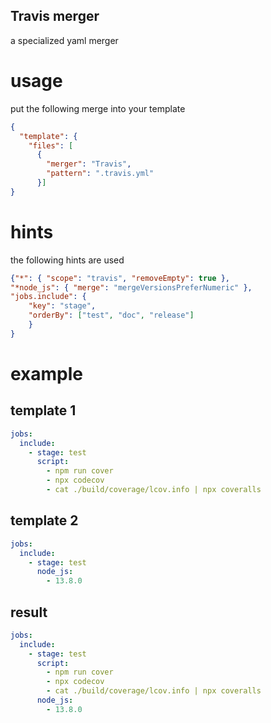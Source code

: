 ## Travis merger

a specialized yaml merger


# usage

put the following merge into your template

```json
{
  "template": {
    "files": [
      {
        "merger": "Travis",
        "pattern": ".travis.yml"
      }]
}
```

# hints
the following hints are used

```json
{"*": { "scope": "travis", "removeEmpty": true },
"*node_js": { "merge": "mergeVersionsPreferNumeric" },
"jobs.include": {
    "key": "stage",
    "orderBy": ["test", "doc", "release"]
    }
}
```

# example


## template 1
```yaml
jobs:
  include:
    - stage: test
      script:
        - npm run cover
        - npx codecov
        - cat ./build/coverage/lcov.info | npx coveralls
```

## template 2
```yaml
jobs:
  include:
    - stage: test
      node_js:
        - 13.8.0
```

## result
```yaml
jobs:
  include:
    - stage: test
      script:
        - npm run cover
        - npx codecov
        - cat ./build/coverage/lcov.info | npx coveralls
      node_js:
        - 13.8.0
```

